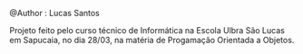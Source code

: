 @Author : Lucas Santos

Projeto feito pelo curso técnico de Informática na Escola Ulbra São Lucas em Sapucaia, no dia 28/03, na matéria de Progamação Orientada a Objetos.

